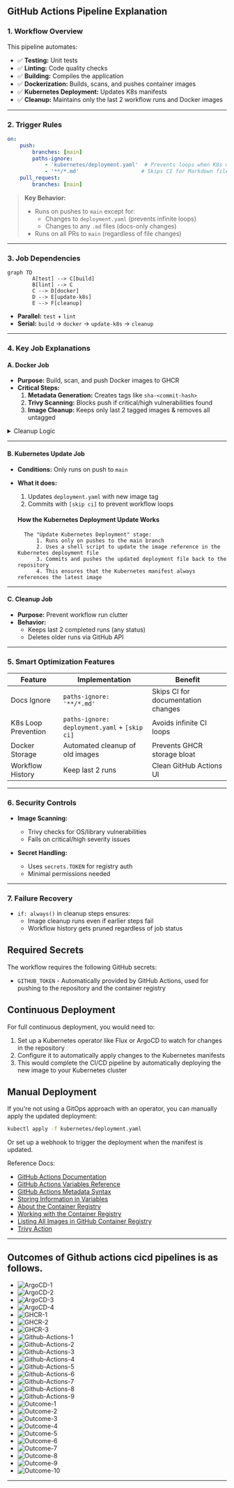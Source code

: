 ## GitHub Actions Pipeline Explanation

### 1. Workflow Overview

This pipeline automates:

- ✅ **Testing:** Unit tests  
- ✅ **Linting:** Code quality checks  
- ✅ **Building:** Compiles the application  
- ✅ **Dockerization:** Builds, scans, and pushes container images  
- ✅ **Kubernetes Deployment:** Updates K8s manifests  
- ✅ **Cleanup:** Maintains only the last 2 workflow runs and Docker images  

---

### 2. Trigger Rules

```yaml
on:
    push:
        branches: [main]
        paths-ignore:
            - 'kubernetes/deployment.yaml'  # Prevents loops when K8s manifest updates
            - '**/*.md'                    # Skips CI for Markdown file changes
    pull_request:
        branches: [main]
```

> **Key Behavior:**  
> - Runs on pushes to `main` except for:
>   - Changes to `deployment.yaml` (prevents infinite loops)
>   - Changes to any `.md` files (docs-only changes)
> - Runs on all PRs to `main` (regardless of file changes)

---

### 3. Job Dependencies

```mermaid
graph TD
        A[test] --> C[build]
        B[lint] --> C
        C --> D[docker]
        D --> E[update-k8s]
        E --> F[cleanup]
```

- **Parallel:** `test` + `lint`
- **Serial:** `build` → `docker` → `update-k8s` → `cleanup`

---

### 4. Key Job Explanations

#### A. Docker Job

- **Purpose:** Build, scan, and push Docker images to GHCR
- **Critical Steps:**
    1. **Metadata Generation:** Creates tags like `sha-<commit-hash>`
    2. **Trivy Scanning:** Blocks push if critical/high vulnerabilities found
    3. **Image Cleanup:** Keeps only last 2 tagged images & removes all untagged

<details>
<summary>Cleanup Logic</summary>

```bash
# Keep last 2 tagged images
TAGGED_DIGESTS=$(... | tail -n +3)

# Delete ALL untagged images
UNTAGGED_DIGESTS=$(...)
```
</details>

---

#### B. Kubernetes Update Job

- **Conditions:** Only runs on push to `main`
- **What it does:**
    1. Updates `deployment.yaml` with new image tag
    2. Commits with `[skip ci]` to prevent workflow loops

    #### How the Kubernetes Deployment Update Works

        The "Update Kubernetes Deployment" stage:
            1. Runs only on pushes to the main branch
            2. Uses a shell script to update the image reference in the Kubernetes deployment file
            3. Commits and pushes the updated deployment file back to the repository
            4. This ensures that the Kubernetes manifest always references the latest image
---

#### C. Cleanup Job

- **Purpose:** Prevent workflow run clutter
- **Behavior:**  
    - Keeps last 2 completed runs (any status)  
    - Deletes older runs via GitHub API

---

### 5. Smart Optimization Features

| Feature              | Implementation                                 | Benefit                              |
|----------------------|------------------------------------------------|--------------------------------------|
| Docs Ignore          | `paths-ignore: '**/*.md'`                      | Skips CI for documentation changes   |
| K8s Loop Prevention  | `paths-ignore: deployment.yaml` + `[skip ci]`  | Avoids infinite CI loops             |
| Docker Storage       | Automated cleanup of old images                 | Prevents GHCR storage bloat          |
| Workflow History     | Keep last 2 runs                                | Clean GitHub Actions UI              |

---

### 6. Security Controls

- **Image Scanning:**  
    - Trivy checks for OS/library vulnerabilities  
    - Fails on critical/high severity issues

- **Secret Handling:**  
    - Uses `secrets.TOKEN` for registry auth  
    - Minimal permissions needed

---

### 7. Failure Recovery

- `if: always()` in cleanup steps ensures:
    - Image cleanup runs even if earlier steps fail
    - Workflow history gets pruned regardless of job status

## Required Secrets

The workflow requires the following GitHub secrets:

- `GITHUB_TOKEN` - Automatically provided by GitHub Actions, used for pushing to the repository and the container registry

## Continuous Deployment

For full continuous deployment, you would need to:

1. Set up a Kubernetes operator like Flux or ArgoCD to watch for changes in the repository
2. Configure it to automatically apply changes to the Kubernetes manifests
3. This would complete the CI/CD pipeline by automatically deploying the new image to your Kubernetes cluster

## Manual Deployment

If you're not using a GitOps approach with an operator, you can manually apply the updated deployment:

```bash
kubectl apply -f kubernetes/deployment.yaml
```

Or set up a webhook to trigger the deployment when the manifest is updated.

Reference Docs:
- [GitHub Actions Documentation](https://docs.github.com/en/actions)
- [GitHub Actions Variables Reference](https://docs.github.com/en/actions/reference/variables-reference)
- [GitHub Actions Metadata Syntax](https://docs.github.com/en/actions/reference/metadata-syntax-for-github-actions)
- [Storing Information in Variables](https://docs.github.com/en/actions/how-tos/writing-workflows/choosing-what-your-workflow-does/store-information-in-variables) 
- [About the Container Registry](https://docs.github.com/en/packages/working-with-a-github-packages-registry/working-with-the-container-registry#about-the-container-registry)
- [Working with the Container Registry](https://docs.github.com/en/packages/working-with-a-github-packages-registry/working-with-the-container-registry)
- [Listing All Images in GitHub Container Registry](https://stackoverflow.com/questions/73879886/how-to-list-all-images-from-an-account-in-github-container-registry)
- [Trivy Action](https://github.com/aquasecurity/trivy-action)

---

## Outcomes of Github actions cicd pipelines is as follows.

- ![ArgoCD-1](../../Images/ArgoCD-1.png)
- ![ArgoCD-2](../../Images/ArgoCD-2.png)
- ![ArgoCD-3](../../Images/ArgoCD-3.png)
- ![ArgoCD-4](../../Images/ArgoCD-4.png)
- ![GHCR-1](../../Images/GHCR-1.png)
- ![GHCR-2](../../Images/GHCR-2.png)
- ![GHCR-3](../../Images/GHCR-3.png)
- ![Github-Actions-1](../../Images/Github-Actions-1.png)
- ![Github-Actions-2](../../Images/Github-Actions-2.png)
- ![Github-Actions-3](../../Images/Github-Actions-3.png)
- ![Github-Actions-4](../../Images/Github-Actions-4.png)
- ![Github-Actions-5](../../Images/Github-Actions-5.png)
- ![Github-Actions-6](../../Images/Github-Actions-6.png)
- ![Github-Actions-7](../../Images/Github-Actions-7.png)
- ![Github-Actions-8](../../Images/Github-Actions-8.png)
- ![Github-Actions-9](../../Images/Github-Actions-9.png)
- ![Outcome-1](../../Images/Outcome-1.png)
- ![Outcome-2](../../Images/Outcome-2.png)
- ![Outcome-3](../../Images/Outcome-3.png)
- ![Outcome-4](../../Images/Outcome-4.png)
- ![Outcome-5](../../Images/Outcome-5.png)
- ![Outcome-6](../../Images/Outcome-6.png)
- ![Outcome-7](../../Images/Outcome-7.png)
- ![Outcome-8](../../Images/Outcome-8.png)
- ![Outcome-9](../../Images/Outcome-9.png)
- ![Outcome-10](../../Images/Outcome-10.png)

---

